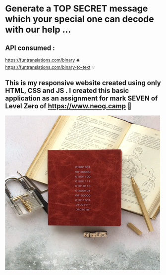 # Generate a TOP SECRET message which your special one can decode with our help ...

## API consumed : 
https://funtranslations.com/binary  🛎️ <br/>
https://funtranslations.com/binary-to-text 💡

## This is my responsive website created using only HTML, CSS and JS . I created this basic application as an assignment for mark SEVEN of Level Zero of https://www.neog.camp 🚀

<img src="./images/binary.jpg" width="500px" height="500px" >
